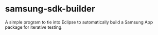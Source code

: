 # samsung-sdk-builder
A simple program to tie into Eclipse to automatically build a Samsung App package for iterative testing.
